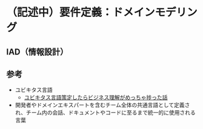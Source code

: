 # （記述中）要件定義：ドメインモデリング

## IAD（情報設計）

## 参考
- ユビキタス言語
    - [ユビキタス言語策定したらビジネス理解がめっちゃ捗った話](https://zenn.dev/leaner_dev/articles/20210922-ubiquitous-language)
- 開発者やドメインエキスパートを含むチーム全体の共通言語として定義され、チーム内の会話、ドキュメントやコードに至るまで統一的に使用される言葉